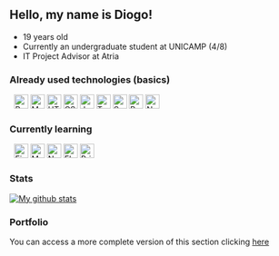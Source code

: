 ## Hello, my name is Diogo!
- 19 years old
- Currently an undergraduate student at UNICAMP (4/8)
- IT Project Advisor at Atria

### Already used technologies (basics)
&nbsp;
<img src="https://img.shields.io/badge/Python-282C34?logo=python" alt="Python logo" title="Python" height="25" />
<img src="https://img.shields.io/badge/MySQL-282C34?logo=MySQL&logoColor=E34F50" alt="MySQL logo" title="MySQL" height="25" />
<img src="https://img.shields.io/badge/HTML-282C34?logo=html5&logoColor=E34F26" alt="HTML5 logo" title="HTML5" height="25" />
<img src="https://img.shields.io/badge/CSS-282C34?logo=css3&logoColor=1572B6" alt="CSS3 logo" title="CSS3" height="25" />
<img src="https://img.shields.io/badge/JavaScript-282C34?logo=javascript&logoColor=F7DF1E" alt="JavaScript logo" title="JavaScript" height="25" />
<img src="https://img.shields.io/badge/TypeScript-282C34?logo=typescript&logoColor=3178C6" alt="TypeScript logo" title="TypeScript" height="25" />
<img src="https://img.shields.io/badge/Sass-282C34?logo=sass&logoColor=CC6699" alt="Sass logo" title="Sass" height="25" />
<img src="https://img.shields.io/badge/React-282C34?logo=react&logoColor=61DAFB" alt="React logo" title="React" height="25" />
<img src="https://img.shields.io/badge/Node.js-282C34?logo=node.js&logoColor=339933" alt="Node.js logo" title="Node.js" height="25" />

### Currently learning
&nbsp;
<img src="https://img.shields.io/badge/Firebase-282C34?logo=firebase&logoColor=D8DF2E" alt="Firebase logo" title="Firebase" height="25" />
<img src="https://img.shields.io/badge/MongoDB-282C34?logo=mongodb&logoColor=47A248" alt="MongoDB logo" title="MongoDB" height="25" />
<img src="https://img.shields.io/badge/Next.js-282C34?logo=next.js&logoColor=FFFFFF" alt="Next.js logo" title="Next.js" height="25" />
<img src="https://img.shields.io/badge/Flutter-282C34?logo=flutter&logoColor=02569B" alt="Flutter logo" title="Flutter" height="25" />
<img src="https://img.shields.io/badge/Prisma-282C34?logo=Prisma&logoColor=FFFFFF" alt="Prisma logo" title="Prisma" height="25" />

### Stats
[![My github stats](https://github-readme-stats.vercel.app/api?username=Di-santos&show_icons=true&theme=dracula)](https://github.com/Di-santos)

### Portfolio
You can access a more complete version of this section clicking [here](https://di-santos.github.io/me)
